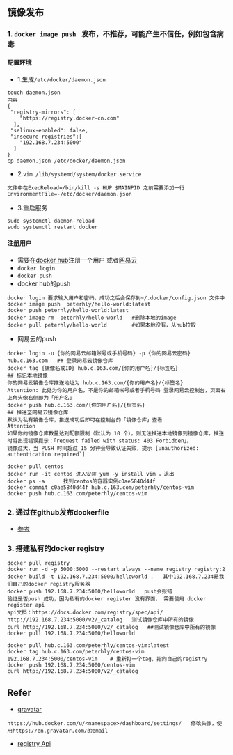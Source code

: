 ## 镜像发布
### 1. `docker image push ` 发布，不推荐，可能产生不信任，例如包含病毒
#### 配置环境
+ 1.生成`/etc/docker/daemon.json`
```
touch daemon.json
内容
{
 "registry-mirrors": [
    "https://registry.docker-cn.com"
  ],
 "selinux-enabled": false,
 "insecure-registries":[
    "192.168.7.234:5000"
  ]
}
cp daemon.json /etc/docker/daemon.json
```
+ 2.`vim /lib/systemd/system/docker.service`
```
文件中在ExecReload=/bin/kill -s HUP $MAINPID 之前需要添加一行
EnvironmentFile=-/etc/docker/daemon.json
```
+ 3.重启服务
```
sudo systemctl daemon-reload
sudo systemctl restart docker
```
#### 注册用户
+ 需要在[docker hub](https://hub.docker.com)注册一个用户 或者[网易云](https://c.163yun.com/hub)
+ `docker login`
+ `docker push`
+ docker hub的push
```
docker login 要求输入用户和密码，成功之后会保存到~/.docker/config.json 文件中
docker image push  peterhly/hello-world:latest  
docker push peterhly/hello-world:latest  
docker image rm  peterhly/hello-world   #删除本地的image
docker pull peterhly/hello-world        #如果本地没有，从hub拉取
```
+ 网易云的push
```
docker login -u {你的网易云邮箱账号或手机号码} -p {你的网易云密码} hub.c.163.com   ## 登录网易云镜像仓库
docker tag {镜像名或ID} hub.c.163.com/{你的用户名}/{标签名}                      ## 标记本地镜像
你的网易云镜像仓库推送地址为 hub.c.163.com/{你的用户名}/{标签名}
Attention: 此处为你的用户名，不是你的邮箱帐号或者手机号码 登录网易云控制台，页面右上角头像右侧即为「用户名」
docker push hub.c.163.com/{你的用户名}/{标签名}                                 ## 推送至网易云镜像仓库
默认为私有镜像仓库，推送成功后即可在控制台的「镜像仓库」查看
Attention
如果你的镜像仓库数量达到配额限制（默认为 10 个），则无法推送本地镜像到镜像仓库，推送时将出现错误提示：「request failed with status: 403 Forbidden」。
镜像过大，当 PUSH 时间超过 15 分钟会导致认证失败，提示 [unauthorized: authentication required`]
```
```
docker pull centos
docker run -it centos 进入安装 yum -y install vim ，退出
docker ps -a      找到centos的容器实例c0ae5840d44f
docker commit c0ae5840d44f hub.c.163.com/peterhly/centos-vim
docker push hub.c.163.com/peterhly/centos-vim
```
### 2.  通过在github发布dockerfile
+ [参考](https://github.com/docker-library)
### 3.  搭建私有的docker registry
```
docker pull registry      
docker run -d -p 5000:5000 --restart always --name registry registry:2 
docker build -t 192.168.7.234:5000/helloworld .   其中192.168.7.234是我们自己的docker registry服务器
docker push 192.168.7.234:5000/helloworld   push会报错
验证是否push 成功，因为私有的docker register 没有界面， 需要使用 docker register api 
api文档：https://docs.docker.com/registry/spec/api/
http://192.168.7.234:5000/v2/_catalog   测试镜像仓库中所有的镜像
curl http://192.168.7.234:5000/v2/_catalog   ##测试镜像仓库中所有的镜像
docker pull 192.168.7.234:5000/helloworld
```
```
docker pull hub.c.163.com/peterhly/centos-vim:latest
docker tag hub.c.163.com/peterhly/centos-vim  192.168.7.234:5000/centos-vim    # 重新打一个tag，指向自己的registry
docker push 192.168.7.234:5000/centos-vim
curl http://192.168.7.234:5000/v2/_catalog 
```
## Refer
+ [gravatar](https://en.gravatar.com)
```
https://hub.docker.com/u/<namespace>/dashboard/settings/   修改头像，使用https://en.gravatar.com/的email
```
+ [registry Api](https://docs.docker.com/registry/spec/api/#catalog)